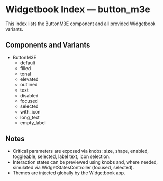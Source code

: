 # Widgetbook Index — button_m3e

This index lists the ButtonM3E component and all provided Widgetbook variants.

## Components and Variants

- ButtonM3E
  - default
  - filled
  - tonal
  - elevated
  - outlined
  - text
  - disabled
  - focused
  - selected
  - with_icon
  - long_text
  - empty_label

## Notes
- Critical parameters are exposed via knobs: size, shape, enabled, toggleable, selected, label text, icon selection.
- Interaction states can be previewed using knobs and, where needed, simulated via WidgetStatesController (focused, selected).
- Themes are injected globally by the Widgetbook app.
